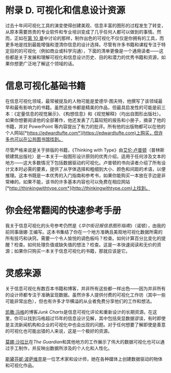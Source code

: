# 附录 D. 可视化和信息设计资源

过去十年间可视化工具的演变使得创建美观、信息丰富的图形的过程发生了转变，从原本需要昂贵的专业软件和专业培训变成了几乎任何人都可以做到的事情。然而，正如在[第 10 章](ch10.html#chapter10)中讨论的那样，制作出色的可视化不仅仅是你拥有的工具，而更多地是找到最能增强和澄清你信息的设计选择。尽管有许多书籍和课程专注于特定目的的可视化（例如商业或科学沟通），下面的清单更像是一个通用读者——这些都是关于发展和理解可视化和信息设计历史、目的和潜力的优秀书籍和资源，如果你想更广泛地了解这个领域的话。

# 信息可视化基础书籍

在信息可视化领域，最常被提及的人物可能是爱德华·图夫特，他撰写了该领域最早和最有影响力的书籍。虽然这些书都是精美的作品，但最具启发性的可能是前三本：《定量信息的视觉展示》、《构想信息》和《视觉解释》（均出自图形出版社）。如果你想要阅读他的全部著作，他还发表了几篇较短的报告和小册子，摘录了他的书籍，并对 PowerPoint 等内容提出了有力的批评。所有他的出版物都可以在他的个人网站[*https://edwardtufte.com*](https://edwardtufte.com)上购买，但许多也可以在公共图书馆找到。

尽管严格来说是关于排版的书籍，《Thinking with Type》由[艾伦·卢普顿](http://elupton.com)（普林斯顿建筑出版社）是一本关于一般图形设计原则的优秀介绍，适用于任何涉及文本的地方——这大多数情况下包括数据驱动的可视化。卢普顿的书向读者介绍了所有设计文本时必需的要素，提供了从字体选择和粗细到大小、颜色和间距的术语，以便推理。这本书既是一本优秀的入门指南和参考书，如果你能购买一本放在手边是非常棒的。如果不能，该书的许多基本内容也可以免费在相应网站[*http://thinkingwithtype.com*](http://thinkingwithtype.com)上找到。

# 你会经常翻阅的快速参考手册

我关于信息可视化的头号参考仍然是《*华尔街日报信息图形指南*》（诺顿），由我的前同事唐娜·王编写。这本书集结了你在一个地方准确且美观地可视化数据所需的所有技巧和诀窍。需要一个令人愉悦的调色板吗？检查。如何计算百分比变化的提醒？检查。如何处理负值或缺失值的想法？检查。这是一本快速阅读和无价的资源；如果你只购买一本关于信息可视化的书籍，那就应该是它。

# 灵感来源

关于信息可视化有数百本书籍和博客，并非所有这些都一样出色——因为并非所有的设计师都专注于准确呈现数据。虽然许多人提供付费的可视化工作坊（其中一些可能非常出色），但也有许多才华横溢的从业者免费分享他们的工作和想法。

[凯撒·冯格](https://junkcharts.typepad.com)的博客*Junk Charts*是信息可视化评论和重新设计的长期资源。在这里，你可以找到冯格超过15年的信息设计见解，其中包括突显数据谬误，有时即使是主流新闻机构和企业的可视化中也会出现的问题。对于任何想要了解即使是善意的可视化也可能出错的人来说，这是一个极好的资源。

[莫娜·沙拉比](https://theguardian.com/profile/mona-chalabi)在*The Guardian*和其他地方的工作展示了伟大的数据可视化也可以通过手工制作，并反映出数据所涉及的个人化和人性化。

[斯黛芬妮·波萨维克](http://stefanieposavec.com)是一位艺术家和设计师，她在各种媒体上创建数据驱动的物体和可视化作品。
